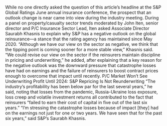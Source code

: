 While no one directly asked the question of this article’s headline at the S&P Global Ratings June annual insurance conference, the prospect that an outlook change is near came into view during the industry meeting.
During a panel on property/casualty sector trends moderated by John Iten, senior director and P/C Insurance Sector Lead, Iten asked Associate Director Saurabh Khasnis to explain why S&P has a negative outlook on the global reinsurance—a stance that the rating agency has maintained since May 2020.
“Although we have our view on the sector as negative, we think that the tipping point is coming sooner for a more stable view,” Khasnis said. “We could revise our view on the sector if the reinsurers maintain discipline in pricing and underwriting,” he added, after explaining that a key reason for the negative outlook was the downward pressure that catastrophe losses have had on earnings and the failure of reinsurers to boost contract prices enough to overcome that impact until recently.
P/C Market Won’t See Underwriting Profit Until 2024: S&P
Repricing Is Not Reunderwriting
“The industry’s profitability has been below par for the last several years,” he said, noting that losses from the pandemic, Russia-Ukraine loss exposure, loss creep and volatile investment returns all contributed to the fact that reinsurers “failed to earn their cost of capital in five out of the last six years.”
“I’m stressing the catastrophe losses because of impact [they] had on the earnings not just for one or two years. We have seen that for the past six years,” said S&P’s Saurabh Khasnis.